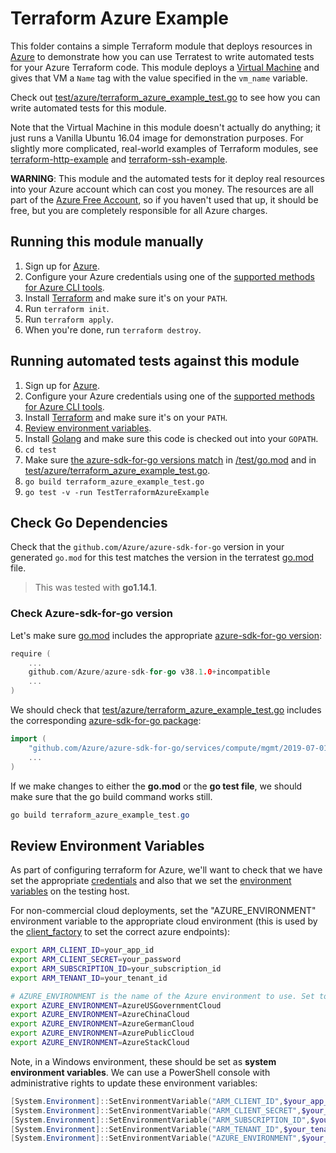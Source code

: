 # Terraform Azure Example

This folder contains a simple Terraform module that deploys resources in [Azure](https://azure.microsoft.com/) to demonstrate
how you can use Terratest to write automated tests for your Azure Terraform code. This module deploys a [Virtual
Machine](https://azure.microsoft.com/en-us/services/virtual-machines/) and gives that VM a `Name` tag with the value specified in the
`vm_name` variable.

Check out [test/azure/terraform_azure_example_test.go](/test/azure/terraform_azure_example_test.go) to see how you can write
automated tests for this module.

Note that the Virtual Machine in this module doesn't actually do anything; it just runs a Vanilla Ubuntu 16.04 image for
demonstration purposes. For slightly more complicated, real-world examples of Terraform modules, see
[terraform-http-example](/examples/terraform-http-example) and [terraform-ssh-example](/examples/terraform-ssh-example).

**WARNING**: This module and the automated tests for it deploy real resources into your Azure account which can cost you
money. The resources are all part of the [Azure Free Account](https://azure.microsoft.com/en-us/free/), so if you haven't used that up,
it should be free, but you are completely responsible for all Azure charges.

## Running this module manually

1. Sign up for [Azure](https://azure.microsoft.com/).
1. Configure your Azure credentials using one of the [supported methods for Azure CLI
   tools](https://docs.microsoft.com/en-us/cli/azure/azure-cli-configuration?view=azure-cli-latest).
1. Install [Terraform](https://www.terraform.io/) and make sure it's on your `PATH`.
1. Run `terraform init`.
1. Run `terraform apply`.
1. When you're done, run `terraform destroy`.

## Running automated tests against this module

1. Sign up for [Azure](https://azure.microsoft.com/).
1. Configure your Azure credentials using one of the [supported methods for Azure CLI
   tools](https://docs.microsoft.com/en-us/cli/azure/azure-cli-configuration?view=azure-cli-latest).
1. Install [Terraform](https://www.terraform.io/) and make sure it's on your `PATH`.
1. [Review environment variables](#review-environment-variables).
1. Install [Golang](https://golang.org/) and make sure this code is checked out into your `GOPATH`.
1. `cd test`
1. Make sure [the azure-sdk-for-go versions match](#check-go-dependencies) in [/test/go.mod](/test/go.mod) and in [test/azure/terraform_azure_example_test.go](/test/azure/terraform_azure_example_test.go).
1. `go build terraform_azure_example_test.go`
1. `go test -v -run TestTerraformAzureExample`

## Check Go Dependencies

Check that the `github.com/Azure/azure-sdk-for-go` version in your generated `go.mod` for this test matches the version in the terratest [go.mod](https://github.com/nholuongut/terratest/blob/master/go.mod) file.

> This was tested with **go1.14.1**.

### Check Azure-sdk-for-go version

Let's make sure [go.mod](https://github.com/nholuongut/terratest/blob/master/go.mod) includes the appropriate [azure-sdk-for-go version](https://github.com/Azure/azure-sdk-for-go/releases/tag/v38.1.0):

```go
require (
    ...
    github.com/Azure/azure-sdk-for-go v38.1.0+incompatible
    ...
)
```

We should check that [test/azure/terraform_azure_example_test.go](/test/azure/terraform_azure_example_test.go) includes the corresponding [azure-sdk-for-go package](https://github.com/Azure/azure-sdk-for-go/tree/master/services/compute/mgmt/2019-07-01/compute):

```go
import (
    "github.com/Azure/azure-sdk-for-go/services/compute/mgmt/2019-07-01/compute"
    ...
)
```

If we make changes to either the **go.mod** or the **go test file**, we should make sure that the go build command works still.

```powershell
go build terraform_azure_example_test.go
```

## Review Environment Variables

As part of configuring terraform for Azure, we'll want to check that we have set the appropriate [credentials](https://docs.microsoft.com/azure/terraform/terraform-install-configure?toc=https%3A%2F%2Fdocs.microsoft.com%2Fen-us%2Fazure%2Fterraform%2Ftoc.json&bc=https%3A%2F%2Fdocs.microsoft.com%2Fen-us%2Fazure%2Fbread%2Ftoc.json#set-up-terraform-access-to-azure) and also that we set the [environment variables](https://docs.microsoft.com/azure/terraform/terraform-install-configure?toc=https%3A%2F%2Fdocs.microsoft.com%2Fen-us%2Fazure%2Fterraform%2Ftoc.json&bc=https%3A%2F%2Fdocs.microsoft.com%2Fen-us%2Fazure%2Fbread%2Ftoc.json#configure-terraform-environment-variables) on the testing host.

For non-commercial cloud deployments, set the "AZURE_ENVIRONMENT" environment variable to the appropriate cloud environment (this is used by the [client_factory](../../modules/azure/client_factory.go) to set the correct azure endpoints):

```bash
export ARM_CLIENT_ID=your_app_id
export ARM_CLIENT_SECRET=your_password
export ARM_SUBSCRIPTION_ID=your_subscription_id
export ARM_TENANT_ID=your_tenant_id

# AZURE_ENVIRONMENT is the name of the Azure environment to use. Set to one of the following:
export AZURE_ENVIRONMENT=AzureUSGovernmentCloud
export AZURE_ENVIRONMENT=AzureChinaCloud
export AZURE_ENVIRONMENT=AzureGermanCloud
export AZURE_ENVIRONMENT=AzurePublicCloud
export AZURE_ENVIRONMENT=AzureStackCloud
```

Note, in a Windows environment, these should be set as **system environment variables**. We can use a PowerShell console with administrative rights to update these environment variables:

```powershell
[System.Environment]::SetEnvironmentVariable("ARM_CLIENT_ID",$your_app_id,[System.EnvironmentVariableTarget]::Machine)
[System.Environment]::SetEnvironmentVariable("ARM_CLIENT_SECRET",$your_password,[System.EnvironmentVariableTarget]::Machine)
[System.Environment]::SetEnvironmentVariable("ARM_SUBSCRIPTION_ID",$your_subscription_id,[System.EnvironmentVariableTarget]::Machine)
[System.Environment]::SetEnvironmentVariable("ARM_TENANT_ID",$your_tenant_id,[System.EnvironmentVariableTarget]::Machine)
[System.Environment]::SetEnvironmentVariable("AZURE_ENVIRONMENT",$your_azure_env,[System.EnvironmentVariableTarget]::Machine)
```
